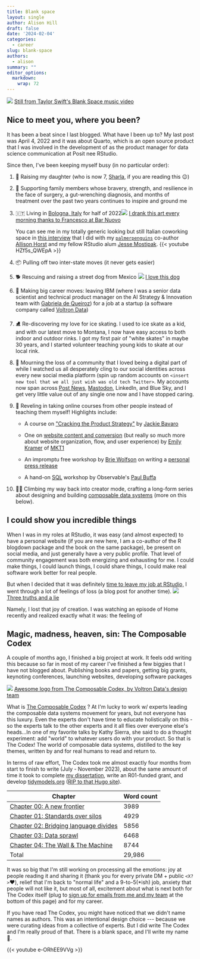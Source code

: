 ```yaml
---
title: Blank space
layout: single
author: Alison Hill
draft: false
date: '2024-02-04'
categories:
  - career
slug: blank-space
authors:
  - alison
summary: ""
editor_options: 
  markdown: 
    wrap: 72
---
```


![](featured.jpeg) [Still from Taylor Swift's Blank Space music
video](https://twitter.com/billboard/status/618449502287085568)

## Nice to meet you, where you been?

It has been a beat since I last blogged. What have I been up to? My last
post was April 4, 2022 and it was about Quarto, which is an open source
product that I was involved in the development of as the product manager
for data science communication at Posit nee RStudio.

Since then, I've been keeping myself busy (in no particular order):

1.  :teddy_bear: Raising my daughter (who is now 7,
    [Sharla](https://sharla.party/), if you are reading this :wink:)

2.  :muscle: Supporting family members whose bravery, strength, and
    resilience in the face of surgery, a gut-wrenching diagnosis, and
    months of treatment over the past two years continues to inspire and
    ground me

3.  :it: Living in [Bologna,
    Italy](https://en.wikipedia.org/wiki/Bologna) for half of
    2022![](latte.jpg) [I drank this art every morning thanks to
    Francesco at Bar Nuovo](https://www.instagram.com/barnuovobologna/)

    You can see me in my totally generic looking but still Italian
    coworking space in [this
    interview](https://www.youtube.com/watch?v=HZf5s_QWEpA) that I did
    with my
    [`palmerpenguins`](https://allisonhorst.github.io/palmerpenguins/)
    co-author [Allison Horst](https://allisonhorst.com/) and my fellow
    RStudio alum [Jesse
    Mostipak](https://www.linkedin.com/in/jessemostipak/).
    {{< youtube HZf5s_QWEpA >}}

4.  :package: Pulling off two inter-state moves (it never gets easier)

5.  :dog2: Rescuing and raising a street dog from Mexico
    ![](secret-scarlett.jpeg) [I love this
    dog](https://x.com/apreshill/status/1670885696423493632?s=20)

6.  :carousel_horse: Making big career moves: leaving IBM (where I was a
    senior data scientist and technical product manager on the AI
    Strategy & Innovation team with [Gabriela de
    Queiroz](https://k-roz.com/)) for a job at a startup (a software
    company called [Voltron Data](https://voltrondata.com/))

7.  :ice_skate: Re-discovering my love for ice skating. I used to ice
    skate as a kid, and with our latest move to Montana, I now have easy
    access to both indoor and outdoor rinks. I got my first pair of
    "white skates" in maybe 30 years, and I started volunteer teaching
    young kids to skate at our local rink.

8.  :woozy_face: Mourning the loss of a community that I loved being a
    digital part of while I watched us all desperately cling to our
    social identities across every new social media platform (spin up
    random accounts on
    `<insert new tool that we all just wish was old tech Twitter>`. My
    accounts now span across [Post News](https://post.news/@/apreshill),
    [Mastodon](https://fosstodon.org/@apreshill), LinkedIn, and Blue
    Sky, and I get very little value out of any single one now and I
    have stopped caring.

9.  :raised_hands: Reveling in taking online courses from other people
    instead of teaching them myself! Highlights include:

    -   A course on ["Cracking the Product
        Strategy"](https://maven.com/jackie-bavaro/cracking-the-product-strategy)
        by [Jackie Bavaro](https://www.linkedin.com/in/jackiebavaro/)

    -   One on [website content and
        conversion](https://maven.com/mkt1/website-conversion) (but
        really so much more about website organization, flow, and user
        experience) by [Emily
        Kramer](https://www.linkedin.com/in/emilykramer/) of
        [MKT1](https://www.mkt1.co/)

    -   An impromptu free workshop by [Brie
        Wolfson](https://www.briewolfson.com/) on writing a [personal
        press
        release](https://review.firstround.com/ditch-your-to-do-list-and-use-these-docs-to-make-more-impact#8-personal-press-release)

    -   A hand-on [SQL](https://t.co/kOXWhm6E3F) workshop by
        Observable's [Paul
        Buffa](https://www.linkedin.com/in/paul-buffa/)

10. :climbing_woman: Climbing my way back into creator mode, crafting a
    long-form series about designing and building [composable data
    systems](https://voltrondata.com/codex.html) (more on this below).

## I could show you incredible things

When I was in my roles at RStudio, it was easy (and almost expected) to
have a personal website (if you are new here, I am a co-author of the R
blogdown package and the book on the same package), be present on social
media, and just generally have a very public profile. That level of
community engagement was both energizing and exhausting for me. I could
make things, I could launch things, I could share things, I could make
real software work better for real people.

But when I decided that it was definitely [time to leave my job at
RStudio,](https://cate.blog/2021/11/29/5-signs-its-time-to-quit-your-job/)
I went through a lot of feelings of loss (a blog post for another time).
![](mom-projects.jpeg) [Three truths and a
lie](https://x.com/apreshill/status/1657780245230137344?s=20)

Namely, I lost that joy of creation. I was watching an episode of Home
recently and realized exactly what it was: the feeling of

## Magic, madness, heaven, sin: The Composable Codex

A couple of months ago, I finished a big project at work. It feels odd
writing this because so far in most of my career I've finished a few
biggies that I have not blogged about. Publishing books and papers,
getting big grants, keynoting conferences, launching websites,
developing software packages

![](codex.png) [Awesome logo from The Composable Codex, by Voltron
Data's design team](https://voltrondata.com/codex)

What is [The Composable Codex](https://voltrondata.com/codex) ? At I'm
lucky to work w/ experts leading the composable data systems movement
for years, but not everyone has this luxury. Even the experts don't have
time to educate holistically on this - so the experts talk to the other
experts and it all flies over everyone else's heads\...In one of my
favorite talks by Kathy Sierra, she said to do a thought experiment: add
"world" to whatever users do with your product. So that is The Codex!
The world of composable data systems, distilled to the key themes,
written by and for real humans to read and return to.

In terms of raw effort, The Codex took me almost exactly four months
from start to finish to write (July - November 2023), about the same
amount of time it took to complete [my
dissertation](https://ir.vanderbilt.edu/handle/1803/11826), write an
R01-funded grant, and develop
[tidymodels.org](https://www.tidymodels.org/) ([RIP to that Hugo
site](https://github.com/tidymodels/tidymodels.org-legacy)).

| **Chapter**                                                                                      | **Word count** |
|---------------------------------------------------------|---------------|
| [Chapter 00: A new frontier](https://voltrondata.com/codex/a-new-frontier)                       | 3989           |
| [Chapter 01: Standards over silos](https://voltrondata.com/codex/standards-over-silos)           | 4929           |
| [Chapter 02: Bridging language divides](https://voltrondata.com/codex/bridging-language-divides) | 5856           |
| [Chapter 03: Data sprawl](https://voltrondata.com/codex/data-sprawl)                             | 6468           |
| [Chapter 04: The Wall & The Machine](https://voltrondata.com/codex/wall-and-machine)             | 8744           |
| Total                                                                                            | 29,986         |

It was so big that I'm still working on processing all the emotions: joy
at people reading it and sharing it (thank you for every private DM +
public `<X?>`:heart:), relief that I'm back to "normal life" and a
9-to-5(\*ish) job, anxiety that people will not like it, but most of
all, excitement about what is next both for The Codex itself (plug to
[sign up for emails from me and my team](https://voltrondata.com/codex)
at the bottom of this page) and for my career.

If you have read The Codex, you might have noticed that we didn't name
names as authors. This was an intentional design choice --- because we
were curating ideas from a collective of experts. But I did write The
Codex and I'm really proud of that. There is a blank space, and I'll
write my name :microphone:.

{{< youtube e-ORhEE9VVg >}}
